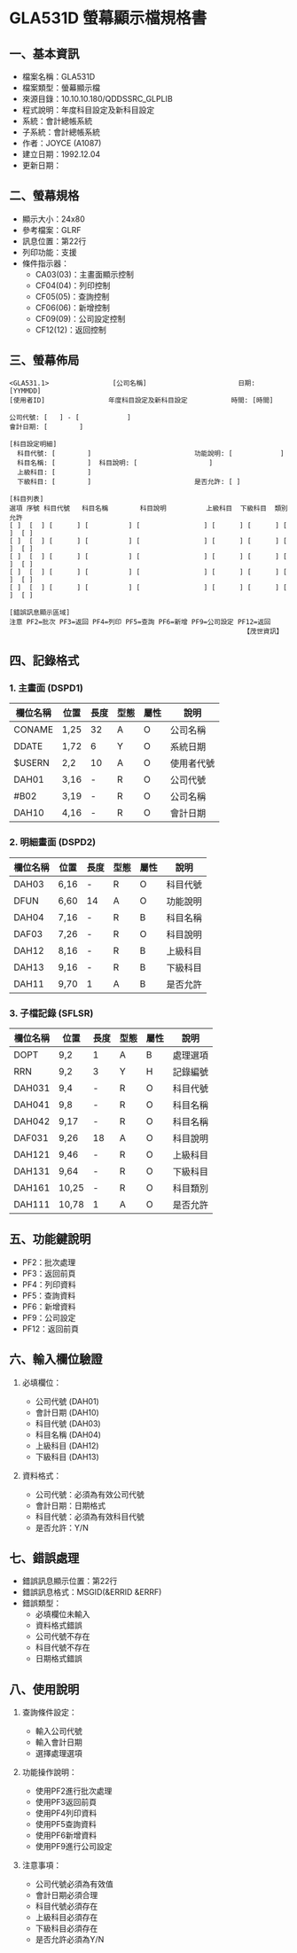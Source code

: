 # GLA531D 螢幕顯示檔規格書

## 一、基本資訊
- 檔案名稱：GLA531D
- 檔案類型：螢幕顯示檔
- 來源目錄：10.10.10.180/QDDSSRC_GLPLIB
- 程式說明：年度科目設定及新科目設定
- 系統：會計總帳系統
- 子系統：會計總帳系統
- 作者：JOYCE (A1087)
- 建立日期：1992.12.04
- 更新日期：

## 二、螢幕規格
- 顯示大小：24x80
- 參考檔案：GLRF
- 訊息位置：第22行
- 列印功能：支援
- 條件指示器：
  - CA03(03)：主畫面顯示控制
  - CF04(04)：列印控制
  - CF05(05)：查詢控制
  - CF06(06)：新增控制
  - CF09(09)：公司設定控制
  - CF12(12)：返回控制

## 三、螢幕佈局
```
<GLA531.1>                [公司名稱]                       日期: [YYMMDD]
[使用者ID]                年度科目設定及新科目設定           時間: [時間]

公司代號: [   ] - [            ]
會計日期: [        ]

[科目設定明細]
  科目代號: [        ]                          功能說明: [            ]
  科目名稱: [        ]  科目說明: [                  ]
  上級科目: [        ]
  下級科目: [        ]                          是否允許: [ ]

[科目列表]
選項 序號 科目代號   科目名稱        科目說明          上級科目  下級科目  類別  允許
[ ]  [  ] [      ] [          ] [                ] [      ] [      ] [  ]  [ ]
[ ]  [  ] [      ] [          ] [                ] [      ] [      ] [  ]  [ ]
[ ]  [  ] [      ] [          ] [                ] [      ] [      ] [  ]  [ ]
[ ]  [  ] [      ] [          ] [                ] [      ] [      ] [  ]  [ ]
[ ]  [  ] [      ] [          ] [                ] [      ] [      ] [  ]  [ ]

[錯誤訊息顯示區域]
注意 PF2=批次 PF3=返回 PF4=列印 PF5=查詢 PF6=新增 PF9=公司設定 PF12=返回
                                                           【茂世資訊】
```

## 四、記錄格式

### 1. 主畫面 (DSPD1)
| 欄位名稱 | 位置 | 長度 | 型態 | 屬性 | 說明 |
|---------|------|------|------|------|------|
| CONAME | 1,25 | 32 | A | O | 公司名稱 |
| DDATE | 1,72 | 6 | Y | O | 系統日期 |
| $USERN | 2,2 | 10 | A | O | 使用者代號 |
| DAH01 | 3,16 | - | R | O | 公司代號 |
| #B02 | 3,19 | - | R | O | 公司名稱 |
| DAH10 | 4,16 | - | R | O | 會計日期 |

### 2. 明細畫面 (DSPD2)
| 欄位名稱 | 位置 | 長度 | 型態 | 屬性 | 說明 |
|---------|------|------|------|------|------|
| DAH03 | 6,16 | - | R | O | 科目代號 |
| DFUN | 6,60 | 14 | A | O | 功能說明 |
| DAH04 | 7,16 | - | R | B | 科目名稱 |
| DAF03 | 7,26 | - | R | O | 科目說明 |
| DAH12 | 8,16 | - | R | B | 上級科目 |
| DAH13 | 9,16 | - | R | B | 下級科目 |
| DAH11 | 9,70 | 1 | A | B | 是否允許 |

### 3. 子檔記錄 (SFLSR)
| 欄位名稱 | 位置 | 長度 | 型態 | 屬性 | 說明 |
|---------|------|------|------|------|------|
| DOPT | 9,2 | 1 | A | B | 處理選項 |
| RRN | 9,2 | 3 | Y | H | 記錄編號 |
| DAH031 | 9,4 | - | R | O | 科目代號 |
| DAH041 | 9,8 | - | R | O | 科目名稱 |
| DAH042 | 9,17 | - | R | O | 科目名稱 |
| DAF031 | 9,26 | 18 | A | O | 科目說明 |
| DAH121 | 9,46 | - | R | O | 上級科目 |
| DAH131 | 9,64 | - | R | O | 下級科目 |
| DAH161 | 10,25 | - | R | O | 科目類別 |
| DAH111 | 10,78 | 1 | A | O | 是否允許 |

## 五、功能鍵說明
- PF2：批次處理
- PF3：返回前頁
- PF4：列印資料
- PF5：查詢資料
- PF6：新增資料
- PF9：公司設定
- PF12：返回前頁

## 六、輸入欄位驗證
1. 必填欄位：
   - 公司代號 (DAH01)
   - 會計日期 (DAH10)
   - 科目代號 (DAH03)
   - 科目名稱 (DAH04)
   - 上級科目 (DAH12)
   - 下級科目 (DAH13)

2. 資料格式：
   - 公司代號：必須為有效公司代號
   - 會計日期：日期格式
   - 科目代號：必須為有效科目代號
   - 是否允許：Y/N

## 七、錯誤處理
- 錯誤訊息顯示位置：第22行
- 錯誤訊息格式：MSGID(&ERRID &ERRF)
- 錯誤類型：
  - 必填欄位未輸入
  - 資料格式錯誤
  - 公司代號不存在
  - 科目代號不存在
  - 日期格式錯誤

## 八、使用說明
1. 查詢條件設定：
   - 輸入公司代號
   - 輸入會計日期
   - 選擇處理選項

2. 功能操作說明：
   - 使用PF2進行批次處理
   - 使用PF3返回前頁
   - 使用PF4列印資料
   - 使用PF5查詢資料
   - 使用PF6新增資料
   - 使用PF9進行公司設定

3. 注意事項：
   - 公司代號必須為有效值
   - 會計日期必須合理
   - 科目代號必須存在
   - 上級科目必須存在
   - 下級科目必須存在
   - 是否允許必須為Y/N 